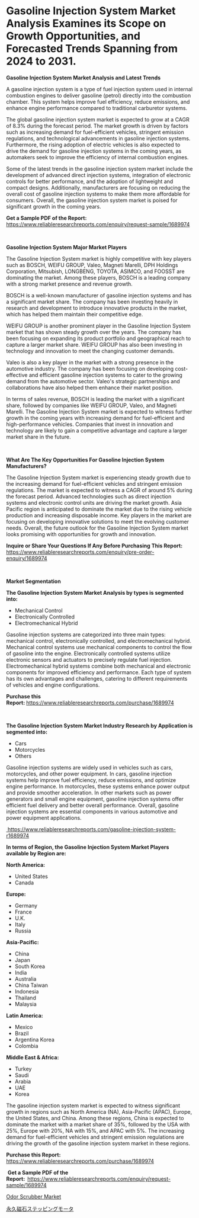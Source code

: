 <p><h1>Gasoline Injection System Market Analysis Examines its Scope on Growth Opportunities, and Forecasted Trends Spanning from 2024 to 2031.</h1></p><p><strong>Gasoline Injection System Market Analysis and Latest Trends</strong></p>
<p><p>A gasoline injection system is a type of fuel injection system used in internal combustion engines to deliver gasoline (petrol) directly into the combustion chamber. This system helps improve fuel efficiency, reduce emissions, and enhance engine performance compared to traditional carburetor systems.</p><p>The global gasoline injection system market is expected to grow at a CAGR of 8.3% during the forecast period. The market growth is driven by factors such as increasing demand for fuel-efficient vehicles, stringent emission regulations, and technological advancements in gasoline injection systems. Furthermore, the rising adoption of electric vehicles is also expected to drive the demand for gasoline injection systems in the coming years, as automakers seek to improve the efficiency of internal combustion engines.</p><p>Some of the latest trends in the gasoline injection system market include the development of advanced direct injection systems, integration of electronic controls for better performance, and the adoption of lightweight and compact designs. Additionally, manufacturers are focusing on reducing the overall cost of gasoline injection systems to make them more affordable for consumers. Overall, the gasoline injection system market is poised for significant growth in the coming years.</p></p>
<p><strong>Get a Sample PDF of the Report:&nbsp;</strong> <a href="https://www.reliableresearchreports.com/enquiry/request-sample/1689974">https://www.reliableresearchreports.com/enquiry/request-sample/1689974</a></p>
<p>&nbsp;</p>
<p><strong>Gasoline Injection System Major Market Players</strong></p>
<p><p>The Gasoline Injection System market is highly competitive with key players such as BOSCH, WEIFU GROUP, Valeo, Magneti Marelli, DPH Holdings Corporation, Mitsubish, LONGBENG, TOYOTA, ASIMCO, and FOOSST are dominating the market. Among these players, BOSCH is a leading company with a strong market presence and revenue growth.</p><p>BOSCH is a well-known manufacturer of gasoline injection systems and has a significant market share. The company has been investing heavily in research and development to introduce innovative products in the market, which has helped them maintain their competitive edge.</p><p>WEIFU GROUP is another prominent player in the Gasoline Injection System market that has shown steady growth over the years. The company has been focusing on expanding its product portfolio and geographical reach to capture a larger market share. WEIFU GROUP has also been investing in technology and innovation to meet the changing customer demands.</p><p>Valeo is also a key player in the market with a strong presence in the automotive industry. The company has been focusing on developing cost-effective and efficient gasoline injection systems to cater to the growing demand from the automotive sector. Valeo's strategic partnerships and collaborations have also helped them enhance their market position.</p><p>In terms of sales revenue, BOSCH is leading the market with a significant share, followed by companies like WEIFU GROUP, Valeo, and Magneti Marelli. The Gasoline Injection System market is expected to witness further growth in the coming years with increasing demand for fuel-efficient and high-performance vehicles. Companies that invest in innovation and technology are likely to gain a competitive advantage and capture a larger market share in the future.</p></p>
<p>&nbsp;</p>
<p><strong>What Are The Key Opportunities For Gasoline Injection System Manufacturers?</strong></p>
<p><p>The Gasoline Injection System market is experiencing steady growth due to the increasing demand for fuel-efficient vehicles and stringent emission regulations. The market is expected to witness a CAGR of around 5% during the forecast period. Advanced technologies such as direct injection systems and electronic control units are driving the market growth. Asia Pacific region is anticipated to dominate the market due to the rising vehicle production and increasing disposable income. Key players in the market are focusing on developing innovative solutions to meet the evolving customer needs. Overall, the future outlook for the Gasoline Injection System market looks promising with opportunities for growth and innovation.</p></p>
<p><strong>Inquire or Share Your Questions If Any Before Purchasing This Report:</strong> <a href="https://www.reliableresearchreports.com/enquiry/pre-order-enquiry/1689974">https://www.reliableresearchreports.com/enquiry/pre-order-enquiry/1689974</a></p>
<p>&nbsp;</p>
<p><strong>Market Segmentation</strong></p>
<p><strong>The Gasoline Injection System Market Analysis by types is segmented into:</strong></p>
<p><ul><li>Mechanical Control</li><li>Electronically Controlled</li><li>Electromechanical Hybrid</li></ul></p>
<p><p>Gasoline injection systems are categorized into three main types: mechanical control, electronically controlled, and electromechanical hybrid. Mechanical control systems use mechanical components to control the flow of gasoline into the engine. Electronically controlled systems utilize electronic sensors and actuators to precisely regulate fuel injection. Electromechanical hybrid systems combine both mechanical and electronic components for improved efficiency and performance. Each type of system has its own advantages and challenges, catering to different requirements of vehicles and engine configurations.</p></p>
<p><strong>Purchase this Report:&nbsp;</strong><a href="https://www.reliableresearchreports.com/purchase/1689974">https://www.reliableresearchreports.com/purchase/1689974</a></p>
<p>&nbsp;</p>
<p><strong>The Gasoline Injection System Market Industry Research by Application is segmented into:</strong></p>
<p><ul><li>Cars</li><li>Motorcycles</li><li>Others</li></ul></p>
<p><p>Gasoline injection systems are widely used in vehicles such as cars, motorcycles, and other power equipment. In cars, gasoline injection systems help improve fuel efficiency, reduce emissions, and optimize engine performance. In motorcycles, these systems enhance power output and provide smoother acceleration. In other markets such as power generators and small engine equipment, gasoline injection systems offer efficient fuel delivery and better overall performance. Overall, gasoline injection systems are essential components in various automotive and power equipment applications.</p></p>
<p><a href="https://www.reliableresearchreports.com/gasoline-injection-system-r1689974">&nbsp;https://www.reliableresearchreports.com/gasoline-injection-system-r1689974</a></p>
<p><strong>In terms of Region, the Gasoline Injection System Market Players available by Region are:</strong></p>
<p>
    <p> <strong> North America: </strong>
        <ul>
            <li>United States</li>
            <li>Canada</li>
        </ul>
        </p> 
    <p> <strong> Europe: </strong>
        <ul>
            <li>Germany</li>
            <li>France</li>
            <li>U.K.</li>
            <li>Italy</li>
            <li>Russia</li>
        </ul>
        </p> 
    <p> <strong> Asia-Pacific: </strong>
        <ul>
            <li>China</li>
            <li>Japan</li>
            <li>South Korea</li>
            <li>India</li>
            <li>Australia</li>
            <li>China Taiwan</li>
            <li>Indonesia</li>
            <li>Thailand</li>
            <li>Malaysia</li>
        </ul>
        </p> 
    <p> <strong> Latin America: </strong>
        <ul>
            <li>Mexico</li>
            <li>Brazil</li>
            <li>Argentina Korea</li>
            <li>Colombia</li>
        </ul>
        </p> 
    <p> <strong> Middle East & Africa: </strong>
        <ul>
            <li>Turkey</li>
            <li>Saudi</li>
            <li>Arabia</li>
            <li>UAE</li>
            <li>Korea</li>
        </ul>
    </p>
    </p>
<p><p>The gasoline injection system market is expected to witness significant growth in regions such as North America (NA), Asia-Pacific (APAC), Europe, the United States, and China. Among these regions, China is expected to dominate the market with a market share of 35%, followed by the USA with 25%, Europe with 20%, NA with 15%, and APAC with 5%. The increasing demand for fuel-efficient vehicles and stringent emission regulations are driving the growth of the gasoline injection system market in these regions.</p></p>
<p><strong>Purchase this Report: </strong><a href="https://www.reliableresearchreports.com/purchase/1689974">https://www.reliableresearchreports.com/purchase/1689974</a></p>
<p>&nbsp;<strong>Get a Sample PDF of the Report:&nbsp;&nbsp;</strong><a href="https://www.reliableresearchreports.com/enquiry/request-sample/1689974">https://www.reliableresearchreports.com/enquiry/request-sample/1689974</a></p>
<p><strong></strong></p>
<p><p><a href="https://github.com/dringals/Market-Research-Report-List-3/blob/main/odor-scrubber-market.md">Odor Scrubber Market</a></p><p><a href="https://github.com/one-cool-chick/Market-Research-Report-List-1/blob/main/182223334432.md">永久磁石ステッピングモータ</a></p></p>